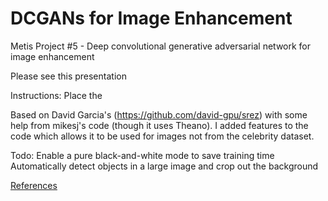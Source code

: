 # DCGANs for Image Enhancement
Metis Project #5 - Deep convolutional generative adversarial network for image enhancement

Please see this presentation


Instructions:
Place the 


Based on David Garcia's (https://github.com/david-gpu/srez) with some help from mikesj's code (though it uses Theano).
I added features to the code which allows it to be used for images not from the celebrity dataset. 

Todo:
Enable a pure black-and-white mode to save training time
Automatically detect objects in a large image and crop out the background

[References](References.md)

